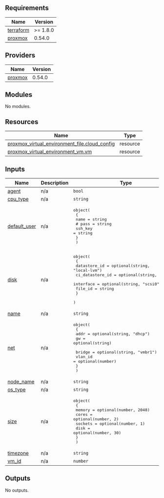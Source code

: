 <!-- BEGINNING OF PRE-COMMIT-TERRAFORM DOCS HOOK -->
## Requirements

| Name | Version |
|------|---------|
| <a name="requirement_terraform"></a> [terraform](#requirement\_terraform) | >= 1.8.0 |
| <a name="requirement_proxmox"></a> [proxmox](#requirement\_proxmox) | 0.54.0 |

## Providers

| Name | Version |
|------|---------|
| <a name="provider_proxmox"></a> [proxmox](#provider\_proxmox) | 0.54.0 |

## Modules

No modules.

## Resources

| Name | Type |
|------|------|
| [proxmox_virtual_environment_file.cloud_config](https://registry.terraform.io/providers/bpg/proxmox/0.54.0/docs/resources/virtual_environment_file) | resource |
| [proxmox_virtual_environment_vm.vm](https://registry.terraform.io/providers/bpg/proxmox/0.54.0/docs/resources/virtual_environment_vm) | resource |

## Inputs

| Name | Description | Type | Default | Required |
|------|-------------|------|---------|:--------:|
| <a name="input_agent"></a> [agent](#input\_agent) | n/a | `bool` | `false` | no |
| <a name="input_cpu_type"></a> [cpu\_type](#input\_cpu\_type) | n/a | `string` | `"x86-64-v2-AES"` | no |
| <a name="input_default_user"></a> [default\_user](#input\_default\_user) | n/a | <pre>object(<br>    {<br>      name = string<br>      # pass    = string<br>      ssh_key = string<br>    }<br>  )</pre> | n/a | yes |
| <a name="input_disk"></a> [disk](#input\_disk) | n/a | <pre>object(<br>    {<br>      datastore_id    = optional(string, "local-lvm")<br>      ci_datastore_id = optional(string, "local")<br>      interface       = optional(string, "scsi0")<br>      file_id         = string<br>    }<br>  )</pre> | n/a | yes |
| <a name="input_name"></a> [name](#input\_name) | n/a | `string` | n/a | yes |
| <a name="input_net"></a> [net](#input\_net) | n/a | <pre>object(<br>    {<br>      addr = optional(string, "dhcp")<br>      gw   = optional(string)<br><br>      bridge  = optional(string, "vmbr1")<br>      vlan_id = optional(number)<br>    }<br>  )</pre> | n/a | yes |
| <a name="input_node_name"></a> [node\_name](#input\_node\_name) | n/a | `string` | n/a | yes |
| <a name="input_os_type"></a> [os\_type](#input\_os\_type) | n/a | `string` | `"l26"` | no |
| <a name="input_size"></a> [size](#input\_size) | n/a | <pre>object(<br>    {<br>      memory  = optional(number, 2048)<br>      cores   = optional(number, 2)<br>      sockets = optional(number, 1)<br>      disk    = optional(number, 30)<br>    }<br>  )</pre> | n/a | yes |
| <a name="input_timezone"></a> [timezone](#input\_timezone) | n/a | `string` | `"Europe/Moscow"` | no |
| <a name="input_vm_id"></a> [vm\_id](#input\_vm\_id) | n/a | `number` | n/a | yes |

## Outputs

No outputs.
<!-- END OF PRE-COMMIT-TERRAFORM DOCS HOOK -->
